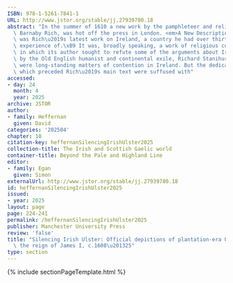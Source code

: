 ```yaml
---
ISBN: 978-1-5261-7841-1
URL: http://www.jstor.org/stable/jj.27939780.18
abstract: "In the summer of 1610 a new work by the pamphleteer and religious controversialist,\
  \ Barnaby Rich, was hot off the press in London. <em>A New Description</em> of Ireland\
  \ was Rich\u2019s latest work on Ireland, a country he had over thirty years of\
  \ experience of.\xB9 It was, broadly speaking, a work of religious commentary, one\
  \ in which its author sought to refute some of the arguments about Ireland put forward\
  \ by the Old English humanist and continental exile, Richard Stanihurst.\xB2 These\
  \ were long-standing matters of contention in Ireland. But the dedication and epistle\
  \ which preceded Rich\u2019s main text were suffused with"
accessed:
- day: 24
  month: 4
  year: 2025
archive: JSTOR
author:
- family: Heffernan
  given: David
categories: '202504'
chapter: 10
citation-key: heffernanSilencingIrishUlster2025
collection-title: The Irish and Scottish Gaelic world
container-title: Beyond the Pale and Highland Line
editor:
- family: Egan
  given: Simon
externalUrl: http://www.jstor.org/stable/jj.27939780.18
id: heffernanSilencingIrishUlster2025
issued:
- year: 2025
layout: page
page: 224-241
permalink: /heffernanSilencingIrishUlster2025
publisher: Manchester University Press
review: 'false'
title: "Silencing Irish Ulster: Official depictions of plantation-era Ulster during\
  \ the reign of James I, c.1608\u201325"
type: section
---
```

{% include sectionPageTemplate.html %}